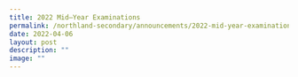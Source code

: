 ```yaml
---
title: 2022 Mid–Year Examinations
permalink: /northland-secondary/announcements/2022-mid-year-examinations/
date: 2022-04-06
layout: post
description: ""
image: ""
---
```

